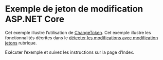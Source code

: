 # <a name="aspnet-core-change-token-sample"></a>Exemple de jeton de modification ASP.NET Core

Cet exemple illustre l’utilisation de [ChangeToken](https://docs.microsoft.com/dotnet/api/microsoft.extensions.primitives.changetoken). Cet exemple illustre les fonctionnalités décrites dans le [détecter les modifications avec modification jetons](https://docs.microsoft.com/aspnet/core/fundamentals/primitives/change-tokens) rubrique.

Exécuter l’exemple et suivez les instructions sur la page d’Index.

